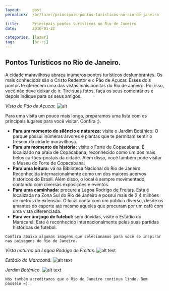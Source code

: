 ```yaml
---
layout:     post
permalink:  /br/lazer/principais-pontos-turisticos-no-rio-de-janeiro

title:      Principais pontos turísticos no Rio de Janeiro
date:       2016-01-22

categories: [lazer]
tag:        [br-rj]
---
```


## Pontos Turísticos no Rio de Janeiro. 

A cidade maravilhosa abraça inúmeros pontos turísticos deslumbrantes. Os mais conhecidos são o Cristo Redentor e o Pão de Açucar. Esses dois pontos te oferecem uma das vistas mais bonitas do Rio de Janeiro. Por isso, você não deve deixar de ir. Tire suas fotos, faça os seus comentários e depois indique para os seus amigos. 

*Vista do Pão de Açucar.*
![alt][image1]

Para uma visita um pouco mais longa, preparamos uma lista com os principais lugares para você visitar. Confira ;). 

 - **Para um momento de silêncio e natureza:** visite o Jardim Botânico. O parque possui inúmeras árvores e plantas que te permitam sentir o frescor da cidade maravilhosa. 
 - **Para um momento de história:** visite o Forte de Copacabana. É localizado na praia de Copacabana, reconhecido como um  dos mais belos cartões-postais da cidade. Além disso, você também pode visitar o Museu do Forte de Copacabana. 
 - **Para uma leitura:** vá na Biblioteca Nacional do Rio de Janeiro. Reconhecida internacionalmente como um dos maiores acervos históricos do Brasil. Além disso, o local é sempre movimentado, contando com diversas exposições e eventos. 
 - **Para uma caminhada:** procure a Lagoa Rodrigo de Freitas. Esta é localizada na Zona Sul do Rio de Janeiro e possui mais de 2,4 milhões de metros de extensão. O local conta com um público diverso, desde os amantes do esporte até mesmo aqueles que procuram por um café com uma vista diferenciada. 
 - **Para ver um jogo de futebol:** sem dúvidas, visite o Estádio do Maracanã. Este é reconhecido internacionalmente pelas suas partidas históricas de futebol. 

 `Confira abaixo algumas imagens que selecionamos para você se inspirar nas paisagens do Rio de Janeiro. `

*Vista noturna da Lagoa Rodrigo de Freitas.*
![alt text][image2] 

*Estádio do Maracanâ.*
![alt text][image3] 

*Jardim Botânico.*
![alt text][image4]

    Nós também acreditamos que o Rio de Janeiro continua lindo. Bom passeio =). 


[image1]:     https://upload.wikimedia.org/wikipedia/commons/a/a4/P%C3%A3o_de_A%C3%A7ucar_-_RJ_3.JPG
[image2]:      https://upload.wikimedia.org/wikipedia/commons/4/41/Rodrigo_de_Freitas_Lagoon_night.jpg
[image3]: https://upload.wikimedia.org/wikipedia/commons/thumb/a/a8/Est%C3%A1dio_do_Maracan%C3%A3_-_panorama.jpg/1280px-Est%C3%A1dio_do_Maracan%C3%A3_-_panorama.jpg
[image4]: https://c1.staticflickr.com/3/2566/3904003070_6fa47b727a_b.jpg